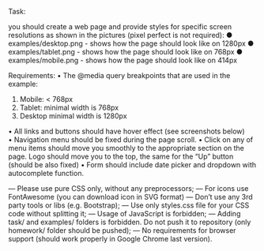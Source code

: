 Task:

you should create a web page and provide styles for specific screen resolutions as shown in the pictures (pixel perfect is not required):
●	examples/desktop.png - shows how the page should look like on 1280px
●	examples/tablet.png - shows how the page should look like on 768px
●	examples/mobile.png - shows how the page should look like on 414px

Requirements:
•	The @media query breakpoints that are used in the example:
1.	Mobile: < 768px
2.	Tablet: minimal width is 768px
3.	Desktop minimal width is 1280px

•	All links and buttons should have hover effect (see screenshots below)  
•	Navigation menu should be fixed during the page scroll.
•	Click on any of menu items should move you smoothly to the appropriate section on the page. Logo should move you to the top, the same for the “Up” button (should be also fixed)
•	Form should include date picker and dropdown with autocomplete function. 

—	Please use pure CSS only, without any preprocessors;
—	For icons  use FontAwesome  (you can download icon in SVG format)
—	Don’t use any 3rd party tools or libs (e.g. Bootstrap);
—	Use only styles.css file for your CSS code without splitting it; 
—	Usage of JavaScript is forbidden;
—	Adding task/ and examples/ folders is forbidden. Do not push it to repository (only homework/ folder should be pushed);
—	No requirements for browser support (should work properly in Google Chrome last version).

